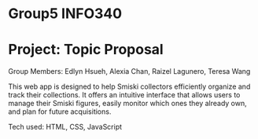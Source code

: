 # Group5 INFO340

# Project: Topic Proposal

Group Members:
Edlyn Hsueh, Alexia Chan, Raizel Lagunero, Teresa Wang

This web app is designed to help Smiski collectors efficiently organize and track their collections. It offers an intuitive interface that allows users to manage their Smiski figures, easily monitor which ones they already own, and plan for future acquisitions. 

Tech used: HTML, CSS, JavaScript

